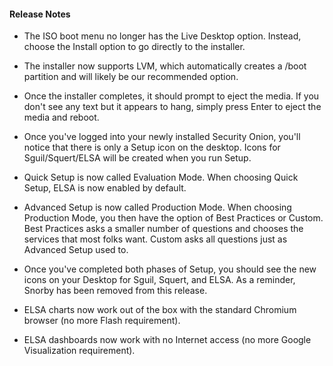 #### Release Notes

- The ISO boot menu no longer has the Live Desktop option.  Instead,
choose the Install option to go directly to the installer.

- The installer now supports LVM, which automatically creates a /boot
partition and will likely be our recommended option.

- Once the installer completes, it should prompt to eject the media.
If you don't see any text but it appears to hang, simply press Enter
to eject the media and reboot.

- Once you've logged into your newly installed Security Onion, you'll
notice that there is only a Setup icon on the desktop.  Icons for
Sguil/Squert/ELSA will be created when you run Setup.

- Quick Setup is now called Evaluation Mode.  When choosing Quick
Setup, ELSA is now enabled by default.

- Advanced Setup is now called Production Mode.  When choosing
Production Mode, you then have the option of Best Practices or Custom.
Best Practices asks a smaller number of questions and chooses the
services that most folks want.  Custom asks all questions just as
Advanced Setup used to.

- Once you've completed both phases of Setup, you should see the new
icons on your Desktop for Sguil, Squert, and ELSA.  As a reminder,
Snorby has been removed from this release.

- ELSA charts now work out of the box with the standard Chromium
browser (no more Flash requirement).

- ELSA dashboards now work with no Internet access (no more Google
Visualization requirement).